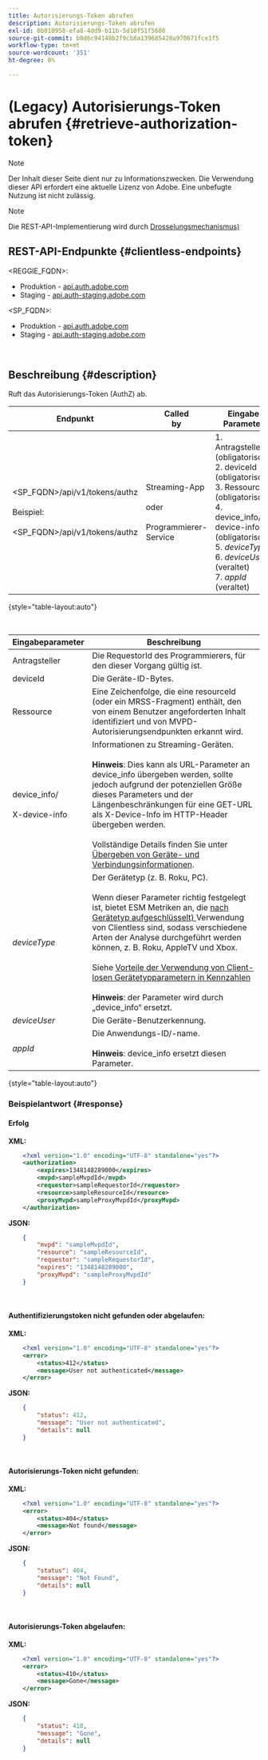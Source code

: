 ```yaml
---
title: Autorisierungs-Token abrufen
description: Autorisierungs-Token abrufen
exl-id: 0b010958-efa8-4dd9-b11b-5d10f51f5680
source-git-commit: b0d6c94148b2f9cb8a139685420a970671fce1f5
workflow-type: tm+mt
source-wordcount: '351'
ht-degree: 0%

---
```


# (Legacy) Autorisierungs-Token abrufen {#retrieve-authorization-token}

>[!NOTE]
>
>Der Inhalt dieser Seite dient nur zu Informationszwecken. Die Verwendung dieser API erfordert eine aktuelle Lizenz von Adobe. Eine unbefugte Nutzung ist nicht zulässig.

>[!NOTE]
>
> Die REST-API-Implementierung wird durch [Drosselungsmechanismus) ](/help/authentication/integration-guide-programmers/throttling-mechanism.md)

## REST-API-Endpunkte {#clientless-endpoints}

&lt;REGGIE_FQDN>:

* Produktion - [api.auth.adobe.com](http://api.auth.adobe.com/)
* Staging - [api.auth-staging.adobe.com](http://api.auth-staging.adobe.com/)

&lt;SP_FQDN>:

* Produktion - [api.auth.adobe.com](http://api.auth.adobe.com/)
* Staging - [api.auth-staging.adobe.com](http://api.auth-staging.adobe.com/)

</br>

## Beschreibung {#description}

Ruft das Autorisierungs-Token (AuthZ) ab.


| Endpunkt | Called </br>by | Eingabe   </br>Parameter | HTTP </br>Methode | Antwort | HTTP </br>Antwort |
| --- | --- | --- | --- | --- | --- |
| &lt;SP_FQDN>/api/v1/tokens/authz</br></br>Beispiel: </br></br>&lt;SP_FQDN>/api/v1/tokens/authz | Streaming-App</br></br>oder</br></br>Programmierer-Service | 1. Antragsteller (obligatorisch)</br>2.  deviceId (obligatorisch)</br>3.  Ressource (obligatorisch)</br>4.  device_info/X-device-info (obligatorisch)</br>5.  _deviceType_</br> 6.  _deviceUser_ (veraltet)</br>7.  _appId_ (veraltet) | GET | 1. Erfolg</br> 2.  Authentifizierungstoken-</br>    Nicht gefunden oder abgelaufen:   </br>    XML-</br>    für Auth-Token nicht gefunden</br>3.  Autorisierungs-Token-</br>    Nicht gefunden: </br>    XML-</br> 4.  Autorisierungs-Token-</br>    Abgelaufen: </br>    XML-Erklärung | 200 - Erfolg </br>412 - Kein AuthN</br></br>404 - Kein AuthZ</br></br>410 - AuthZ abgelaufen |

{style="table-layout:auto"}

</br>

| Eingabeparameter | Beschreibung |
| --- | --- |
| Antragsteller | Die RequestorId des Programmierers, für den dieser Vorgang gültig ist. |
| deviceId | Die Geräte-ID-Bytes. |
| Ressource | Eine Zeichenfolge, die eine resourceId (oder ein MRSS-Fragment) enthält, den von einem Benutzer angeforderten Inhalt identifiziert und von MVPD-Autorisierungsendpunkten erkannt wird. |
| device_info/</br></br>X-device-info | Informationen zu Streaming-Geräten.</br></br>**Hinweis**: Dies kann als URL-Parameter an device_info übergeben werden, sollte jedoch aufgrund der potenziellen Größe dieses Parameters und der Längenbeschränkungen für eine GET-URL als X-Device-Info im HTTP-Header übergeben werden. </br></br>Vollständige Details finden Sie unter [Übergeben von Geräte- und Verbindungsinformationen](/help/authentication/integration-guide-programmers/legacy/client-information/passing-client-information-device-connection-and-application.md). |
| _deviceType_ | Der Gerätetyp (z. B. Roku, PC).</br></br>Wenn dieser Parameter richtig festgelegt ist, bietet ESM Metriken an, die [nach Gerätetyp aufgeschlüsselt) ](/help/authentication/integration-guide-programmers/features-premium/esm/entitlement-service-monitoring-overview.md#clientless_device_type) Verwendung von Clientless sind, sodass verschiedene Arten der Analyse durchgeführt werden können, z. B. Roku, AppleTV und Xbox.</br></br>Siehe [Vorteile der Verwendung von Client-losen Gerätetypparametern in Kennzahlen ](/help/authentication/integration-guide-programmers/legacy/notes-technical/benefits-of-using-the-clientless-devicetype-parameter-in-pass-metrics.md)</br></br>**Hinweis**: der Parameter wird durch „device_info“ ersetzt. |
| _deviceUser_ | Die Geräte-Benutzerkennung. |
| _appId_ | Die Anwendungs-ID/-name. </br></br>**Hinweis**: device_info ersetzt diesen Parameter. |

{style="table-layout:auto"}


### Beispielantwort {#response}



#### Erfolg

**XML:**

```XML
    <?xml version="1.0" encoding="UTF-8" standalone="yes"?>
    <authorization>
        <expires>1348148289000</expires>
        <mvpd>sampleMvpdId</mvpd>
        <requestor>sampleRequestorId</requestor>
        <resource>sampleResourceId</resource>
        <proxyMvpd>sampleProxyMvpdId</proxyMvpd>
    </authorization>
```



**JSON:**

```JSON
    {
        "mvpd": "sampleMvpdId",
        "resource": "sampleResourceId",
        "requestor": "sampleRequestorId",
        "expires": "1348148289000",
        "proxyMvpd": "sampleProxyMvpdId"
    }
```

</br>


#### Authentifizierungstoken nicht gefunden oder abgelaufen:

**XML:**

```XML
    <?xml version="1.0" encoding="UTF-8" standalone="yes"?>
    <error>
        <status>412</status>
        <message>User not authenticated</message>
    </error>
```



**JSON:**

```JSON
    {
        "status": 412,
        "message": "User not authenticated",
        "details": null
    }
```

</br>


#### Autorisierungs-Token nicht gefunden:

**XML:**

```XML
    <?xml version="1.0" encoding="UTF-8" standalone="yes"?>
    <error>
        <status>404</status>
        <message>Not found</message>
    </error>
```



**JSON:**

```JSON
    {
        "status": 404,
        "message": "Not Found",
        "details": null
    }
```

</br>



#### Autorisierungs-Token abgelaufen:

**XML:**

```XML
    <?xml version="1.0" encoding="UTF-8" standalone="yes"?>
    <error>
        <status>410</status>
        <message>Gone</message>
    </error>
```



**JSON:**

```JSON
    {
        "status": 410,
        "message": "Gone",
        "details": null
    }
```
